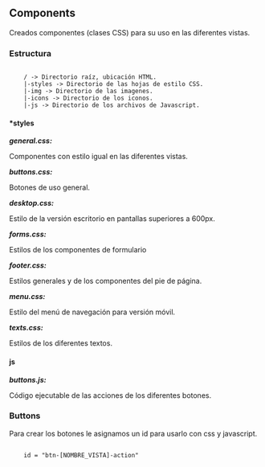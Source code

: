 ## Components

Creados componentes (clases CSS) para su uso en las diferentes vistas.

### Estructura

````

    / -> Directorio raíz, ubicación HTML.
    |-styles -> Directorio de las hojas de estilo CSS.
    |-img -> Directorio de las imagenes.
    |-icons -> Directorio de los iconos.
    |-js -> Directorio de los archivos de Javascript.

````

####  *styles

**_general.css:_**

Componentes con estilo igual en las diferentes vistas.

**_buttons.css:_**

Botones de uso general.

**_desktop.css:_**

Estilo de la versión escritorio en pantallas superiores a 600px.

**_forms.css:_**

Estilos de los componentes de formulario

**_footer.css:_**

Estilos generales y de los componentes del pie de página.

**_menu.css:_**

Estilo del menú de navegación para versión móvil.

**_texts.css:_**

Estilos de los diferentes textos.

#### js

**_buttons.js:_**

Código ejecutable de las acciones de los diferentes botones.

### Buttons

Para crear los botones le asignamos un id para usarlo con css y javascript.

```

    id = "btn-[NOMBRE_VISTA]-action"

```

